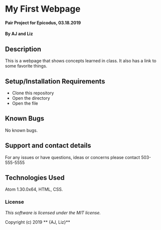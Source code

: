 # My First Webpage

#### Pair Project for Epicodus, 03.18.2019

#### By **AJ and Liz**

## Description

This is a webpage that shows concepts learned in class. It also has a link to some favorite things.

## Setup/Installation Requirements

* Clone this repository
* Open the directory
* Open the file


## Known Bugs

No known bugs.

## Support and contact details

For any issues or have questions, ideas or concerns please contact 503-555-5555

## Technologies Used

Atom 1.30.0x64, HTML, CSS.

### License

*This software is licensed under the MIT license.*

Copyright (c) 2019 ** {AJ, Liz}**
